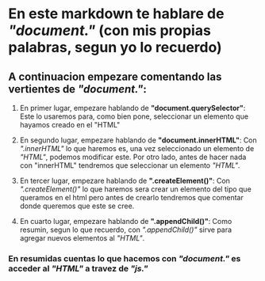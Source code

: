 # En este markdown te hablare de *"document."* (con mis propias palabras, segun yo lo recuerdo)

## A continuacion empezare comentando las vertientes de *"document."*:


1. En primer lugar, empezare hablando de **"document.querySelector"**:
   Este lo usaremos para, como bien pone, seleccionar un elemento que hayamos creado en el "HTML"

2. En segundo lugar, empezare hablando de **"document.innerHTML"**:
   Con *".innerHTML"* lo que haremos es, una vez seleccionado un elemento de *"HTML"*, podemos modificar este. Por otro lado, antes de hacer nada con "innerHTML" tendremos que seleccionar un elemento *"HTML"*.

3. En tercer lugar, empezare hablando de **".createElement()"**:
   Con *".createElement()"* lo que haremos sera crear un elemento del tipo que queramos en el html pero antes de crearlo tendremos que comentar donde queremos que este se cree. 

4. En cuarto lugar, empezare hablando de **".appendChild()"**:
   Como resumin, segun lo que recuerdo, con *".appendChild()"* sirve para agregar nuevos elementos al *"HTML"*.  




### En resumidas cuentas lo que hacemos con *"document."* es acceder al *"HTML"* a travez de *"js."*